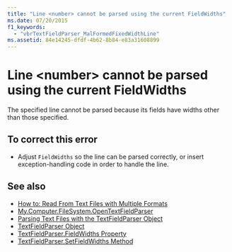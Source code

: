 ```yaml
---
title: "Line <number> cannot be parsed using the current FieldWidths"
ms.date: 07/20/2015
f1_keywords: 
  - "vbrTextFieldParser_MalFormedFixedWidthLine"
ms.assetid: 84e14245-dfdf-4b62-8b84-e83a31608899
---
```

# Line \<number> cannot be parsed using the current FieldWidths
The specified line cannot be parsed because its fields have widths other than those specified.  
  
## To correct this error  
  
- Adjust `FieldWidths` so the line can be parsed correctly, or insert exception-handling code in order to handle the line.  
  
## See also

- [How to: Read From Text Files with Multiple Formats](../../visual-basic/developing-apps/programming/drives-directories-files/how-to-read-from-text-files-with-multiple-formats.md)
- [My.Computer.FileSystem.OpenTextFieldParser](xref:Microsoft.VisualBasic.FileIO.FileSystem.OpenTextFieldParser%2A)
- [Parsing Text Files with the TextFieldParser Object](../../visual-basic/developing-apps/programming/drives-directories-files/parsing-text-files-with-the-textfieldparser-object.md)
- [TextFieldParser Object](../../visual-basic/language-reference/objects/textfieldparser-object.md)
- [TextFieldParser.FieldWidths Property](xref:Microsoft.VisualBasic.FileIO.TextFieldParser.FieldWidths%2A)
- [TextFieldParser.SetFieldWidths Method](xref:Microsoft.VisualBasic.FileIO.TextFieldParser.SetFieldWidths%2A)
